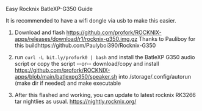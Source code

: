 Easy Rocknix BatleXP-G350 Guide

It is recommended to have a wifi dongle via usb to make this easier.

1. Download and flash https://github.com/profork/ROCKNIX-apps/releases/download/r1/rocknix-g350.img.gz
  Thanks to Pauliboy for this buildhttps://github.com/Paulyboi390/Rocknix-G350

2. run `curl -L bit.ly/profork0 | bash` and install the BatleXP G350 audio script or copy the script --or-- download/copy and
install https://github.com/profork/ROCKNIX-apps/blob/main/batlexpg350/speaker.sh into /storage/.config/autorun (make dir if needed) and make executable

3. After this flashed and working, you can update to latest rocknix RK3266 tar nightlies as usual.
https://nightly.rocknix.org/
